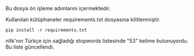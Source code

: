 Bu dosya ön işleme adımlarını içermektedir.
    
               
Kullanılan kütüphaneler requirements.txt dosyasına kilitlenmiştir.

    pip install -r requirements.txt
    
nltk'nın Türkçe için sağladığı stopwords listesinde "53" kelime bulunuyordu. 
Bu liste güncellendi.  

    
    


    
    
               
